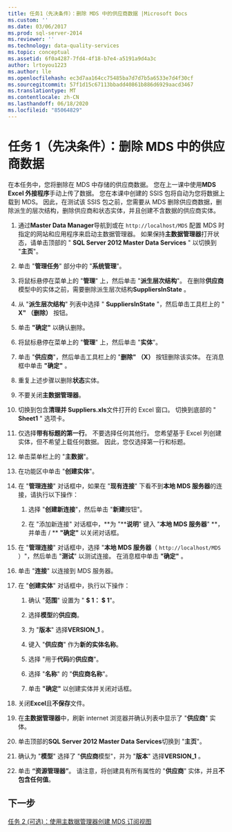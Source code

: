 ```yaml
---
title: 任务1（先决条件）：删除 MDS 中的供应商数据 |Microsoft Docs
ms.custom: ''
ms.date: 03/06/2017
ms.prod: sql-server-2014
ms.reviewer: ''
ms.technology: data-quality-services
ms.topic: conceptual
ms.assetid: 6f0a4287-7fd4-4f18-b7e4-a5191a9d4a3c
author: lrtoyou1223
ms.author: lle
ms.openlocfilehash: ec3d7aa164cc75485ba7d7d7b5a6533e7d4f30cf
ms.sourcegitcommit: 57f1d15c67113bbadd40861b886d6929aacd3467
ms.translationtype: MT
ms.contentlocale: zh-CN
ms.lasthandoff: 06/18/2020
ms.locfileid: "85064829"
---
```

# <a name="task-1-prerequisite-removing-supplier-data-in-mds"></a>任务 1（先决条件）：删除 MDS 中的供应商数据
  在本任务中，您将删除在 MDS 中存储的供应商数据。 您在上一课中使用**MDS Excel 外接程序**手动上传了数据。 您在本课中创建的 SSIS 包将自动为您将数据上载到 MDS。 因此，在测试该 SSIS 包之前，您需要从 MDS 删除供应商数据，删除派生的层次结构，删除供应商和状态实体，并且创建不含数据的供应商实体。  
  
1.  通过**Master Data Manager**导航到或在 `http://localhost/MDS` 配置 MDS 时指定的网站和应用程序来启动主数据管理器。 如果保持**主数据管理器**打开状态，请单击顶部的 " **SQL Server 2012 Master Data Services** " 以切换到 "**主页**"。  
  
2.  单击 "**管理任务**" 部分中的 "**系统管理**"。  
  
3.  将鼠标悬停在菜单上的 "**管理**" 上，然后单击 "**派生层次结构**"。 在删除**供应商**模型中的实体之前，需要删除派生层次结构**SuppliersInState** 。  
  
4.  从 "**派生层次结构**" 列表中选择 " **SuppliersInState** "，然后单击工具栏上的 " **X" （删除）** 按钮。  
  
5.  单击 **"确定"** 以确认删除。  
  
6.  将鼠标悬停在菜单上的 "**管理**" 上，然后单击 "**实体**"。  
  
7.  单击 "**供应商**"，然后单击工具栏上的 "**删除" （X）** 按钮删除该实体。 在消息框中单击 **"确定"** 。  
  
8.  重复上述步骤以删除**状态**实体。  
  
9. 不要关闭**主数据管理器**。  
  
10. 切换到包含**清理并 Suppliers.xls**文件打开的 Excel 窗口。 切换到底部的 " **Sheet1** " 选项卡。  
  
11. 仅选择**带有标题的第一行**。 不要选择任何其他行。 您希望基于 Excel 列创建实体，但不希望上载任何数据。 因此，您仅选择第一行和标题。  
  
12. 单击菜单栏上的 "**主数据**"。  
  
13. 在功能区中单击 "**创建实体**"。  
  
14. 在 "**管理连接**" 对话框中，如果在 "**现有连接**" 下看不到**本地 MDS 服务器**的连接，请执行以下操作：  
  
    1.  选择 "**创建新连接**"，然后单击 "**新建**按钮"。  
  
    2.  在 "添加新连接" 对话框中，**为 "****说明**" 键入 "**本地 MDS 服务器**" **，并单击 \/ ** **"确定"** 以关闭对话框。  
  
15. 在 "**管理连接**" 对话框中，选择 "**本地 MDS 服务器**（ `http://localhost/MDS` ）"，然后单击 "**测试**" 以测试连接。 在消息框中单击 **"确定"** 。  
  
16. 单击 "**连接**" 以连接到 MDS 服务器。  
  
17. 在 "**创建实体**" 对话框中，执行以下操作：  
  
    1.  确认 "**范围**" 设置为 " **$ 1： $ 1**"。  
  
    2.  选择**模型**的**供应商**。  
  
    3.  为 "**版本**" 选择**VERSION_1** 。  
  
    4.  键入 "**供应商**" 作为**新的实体名称**。  
  
    5.  选择 "用于**代码**的**供应商**"。  
  
    6.  选择 "**名称**" 的 "**供应商名称**"。  
  
    7.  单击 **"确定"** 以创建实体并关闭对话框。  
  
18. 关闭**Excel**且**不保存**文件。  
  
19. 在**主数据管理器**中，刷新 internet 浏览器并确认列表中显示了 "**供应商**" 实体。  
  
20. 单击顶部的**SQL Server 2012 Master Data Services**切换到 "**主页**"。  
  
21. 确认为 "**模型**" 选择了 "**供应商**模型"，并为 "**版本**" 选择**VERSION_1** 。  
  
22. 单击 **“资源管理器”**。 请注意，将创建具有所有属性的 "**供应商**" 实体，并且**不包含任何值**。  
  
## <a name="next-step"></a>下一步  
 [任务 2 &#40;可选&#41;：使用主数据管理器创建 MDS 订阅视图](../../2014/tutorials/task-2-optional-creating-a-mds-subscription-view-using-master-data-manager.md)  
  
  
